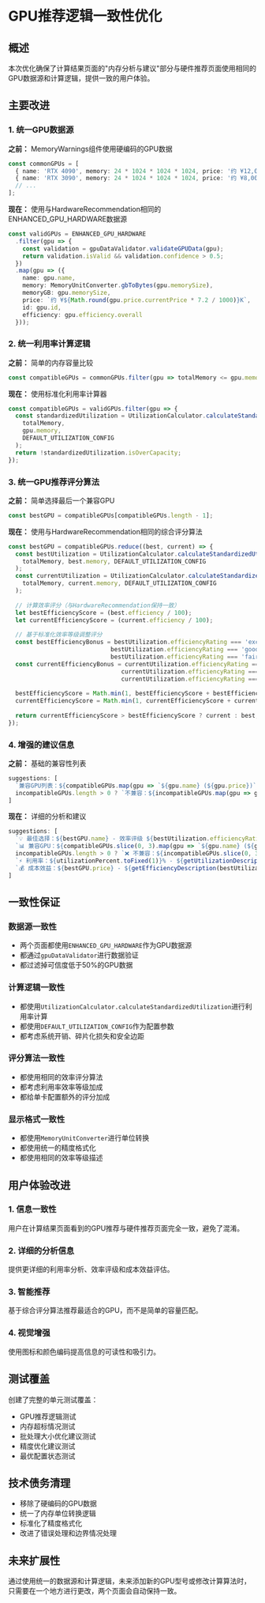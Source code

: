 # GPU推荐逻辑一致性优化

## 概述

本次优化确保了计算结果页面的"内存分析与建议"部分与硬件推荐页面使用相同的GPU数据源和计算逻辑，提供一致的用户体验。

## 主要改进

### 1. 统一GPU数据源

**之前：** MemoryWarnings组件使用硬编码的GPU数据
```typescript
const commonGPUs = [
  { name: 'RTX 4090', memory: 24 * 1024 * 1024 * 1024, price: '约 ¥12,000' },
  { name: 'RTX 3090', memory: 24 * 1024 * 1024 * 1024, price: '约 ¥8,000' },
  // ...
];
```

**现在：** 使用与HardwareRecommendation相同的ENHANCED_GPU_HARDWARE数据源
```typescript
const validGPUs = ENHANCED_GPU_HARDWARE
  .filter(gpu => {
    const validation = gpuDataValidator.validateGPUData(gpu);
    return validation.isValid && validation.confidence > 0.5;
  })
  .map(gpu => ({
    name: gpu.name,
    memory: MemoryUnitConverter.gbToBytes(gpu.memorySize),
    memoryGB: gpu.memorySize,
    price: `约 ¥${Math.round(gpu.price.currentPrice * 7.2 / 1000)}K`,
    id: gpu.id,
    efficiency: gpu.efficiency.overall
  }));
```

### 2. 统一利用率计算逻辑

**之前：** 简单的内存容量比较
```typescript
const compatibleGPUs = commonGPUs.filter(gpu => totalMemory <= gpu.memory);
```

**现在：** 使用标准化利用率计算器
```typescript
const compatibleGPUs = validGPUs.filter(gpu => {
  const standardizedUtilization = UtilizationCalculator.calculateStandardizedUtilization(
    totalMemory,
    gpu.memory,
    DEFAULT_UTILIZATION_CONFIG
  );
  return !standardizedUtilization.isOverCapacity;
});
```

### 3. 统一GPU推荐评分算法

**之前：** 简单选择最后一个兼容GPU
```typescript
const bestGPU = compatibleGPUs[compatibleGPUs.length - 1];
```

**现在：** 使用与HardwareRecommendation相同的综合评分算法
```typescript
const bestGPU = compatibleGPUs.reduce((best, current) => {
  const bestUtilization = UtilizationCalculator.calculateStandardizedUtilization(
    totalMemory, best.memory, DEFAULT_UTILIZATION_CONFIG
  );
  const currentUtilization = UtilizationCalculator.calculateStandardizedUtilization(
    totalMemory, current.memory, DEFAULT_UTILIZATION_CONFIG
  );
  
  // 计算效率评分（与HardwareRecommendation保持一致）
  let bestEfficiencyScore = (best.efficiency / 100);
  let currentEfficiencyScore = (current.efficiency / 100);
  
  // 基于标准化效率等级调整评分
  const bestEfficiencyBonus = bestUtilization.efficiencyRating === 'excellent' ? 0.1 :
                             bestUtilization.efficiencyRating === 'good' ? 0.05 :
                             bestUtilization.efficiencyRating === 'fair' ? 0.02 : 0;
  const currentEfficiencyBonus = currentUtilization.efficiencyRating === 'excellent' ? 0.1 :
                                currentUtilization.efficiencyRating === 'good' ? 0.05 :
                                currentUtilization.efficiencyRating === 'fair' ? 0.02 : 0;
  
  bestEfficiencyScore = Math.min(1, bestEfficiencyScore + bestEfficiencyBonus + 0.05);
  currentEfficiencyScore = Math.min(1, currentEfficiencyScore + currentEfficiencyBonus + 0.05);
  
  return currentEfficiencyScore > bestEfficiencyScore ? current : best;
});
```

### 4. 增强的建议信息

**之前：** 基础的兼容性列表
```typescript
suggestions: [
  `兼容GPU列表：${compatibleGPUs.map(gpu => `${gpu.name} (${gpu.price})`).join('、')}`,
  incompatibleGPUs.length > 0 ? `不兼容：${incompatibleGPUs.map(gpu => gpu.name).join('、')} - 显存不足` : null
]
```

**现在：** 详细的分析和建议
```typescript
suggestions: [
  `💡 最佳选择：${bestGPU.name} - 效率评级 ${bestUtilization.efficiencyRating}`,
  `📊 兼容GPU：${compatibleGPUs.slice(0, 3).map(gpu => `${gpu.name} (${gpu.price})`).join('、')}`,
  incompatibleGPUs.length > 0 ? `❌ 不兼容：${incompatibleGPUs.slice(0, 3).map(gpu => gpu.name).join('、')} - 显存不足` : null,
  `⚡ 利用率：${utilizationPercent.toFixed(1)}% - ${getUtilizationDescription(bestUtilization.efficiencyRating)}`,
  `💰 成本效益：${bestGPU.price} - ${getEfficiencyDescription(bestUtilization.efficiencyRating)}`
]
```

## 一致性保证

### 数据源一致性
- 两个页面都使用`ENHANCED_GPU_HARDWARE`作为GPU数据源
- 都通过`gpuDataValidator`进行数据验证
- 都过滤掉可信度低于50%的GPU数据

### 计算逻辑一致性
- 都使用`UtilizationCalculator.calculateStandardizedUtilization`进行利用率计算
- 都使用`DEFAULT_UTILIZATION_CONFIG`作为配置参数
- 都考虑系统开销、碎片化损失和安全边距

### 评分算法一致性
- 都使用相同的效率评分算法
- 都考虑利用率效率等级加成
- 都给单卡配置额外的评分加成

### 显示格式一致性
- 都使用`MemoryUnitConverter`进行单位转换
- 都使用统一的精度格式化
- 都使用相同的效率等级描述

## 用户体验改进

### 1. 信息一致性
用户在计算结果页面看到的GPU推荐与硬件推荐页面完全一致，避免了混淆。

### 2. 详细的分析信息
提供更详细的利用率分析、效率评级和成本效益评估。

### 3. 智能推荐
基于综合评分算法推荐最适合的GPU，而不是简单的容量匹配。

### 4. 视觉增强
使用图标和颜色编码提高信息的可读性和吸引力。

## 测试覆盖

创建了完整的单元测试覆盖：
- GPU推荐逻辑测试
- 内存超标情况测试
- 批处理大小优化建议测试
- 精度优化建议测试
- 最优配置状态测试

## 技术债务清理

- 移除了硬编码的GPU数据
- 统一了内存单位转换逻辑
- 标准化了精度格式化
- 改进了错误处理和边界情况处理

## 未来扩展性

通过使用统一的数据源和计算逻辑，未来添加新的GPU型号或修改计算算法时，只需要在一个地方进行更改，两个页面会自动保持一致。